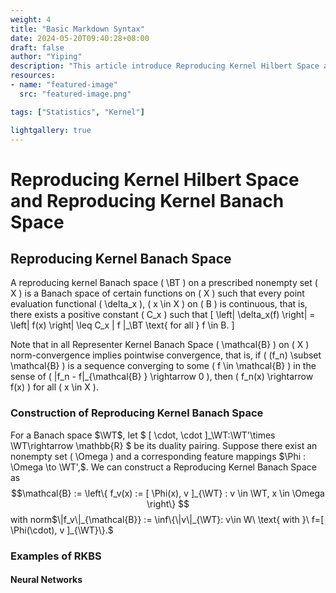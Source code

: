 ```yaml
---
weight: 4
title: "Basic Markdown Syntax"
date: 2024-05-20T09:40:28+08:00
draft: false
author: "Yiping"
description: "This article introduce Reproducing Kernel Hilbert Space and Reproducing Kernel Banach Space."
resources:
- name: "featured-image"
  src: "featured-image.png"

tags: ["Statistics", "Kernel"]

lightgallery: true
---
```


# Reproducing Kernel Hilbert Space and Reproducing Kernel Banach Space

## Reproducing Kernel Banach Space
A reproducing kernel Banach space \( \BT \) on a prescribed nonempty set \( X \) is a Banach space of certain functions on \( X \) such that every point evaluation functional \( \delta_x \), \( x \in X \) on \( B \) is continuous, that is, there exists a positive constant \( C_x \) such that
\[ \left| \delta_x(f) \right| = \left| f(x) \right| \leq C_x \| f \|_\BT \text{ for all } f \in B. \]

Note that in all Representer Kernel Banach Space \( \mathcal{B} \) on \( X \) norm-convergence implies pointwise convergence, that is, if \( (f_n) \subset \mathcal{B}  \) is a sequence converging to some \( f \in \mathcal{B}  \) in the sense of \( \|f_n - f\|_{\mathcal{B} } \rightarrow 0 \), then \( f_n(x) \rightarrow f(x) \) for all \( x \in X \).

### Construction of Reproducing Kernel Banach Space

For a Banach space $\WT$, let $ [ \cdot, \cdot ]_\WT:\WT'\times \WT\rightarrow \mathbb{R} $ be its duality pairing. Suppose there exist an nonempty set \( \Omega \) and a corresponding feature mappings $\Phi : \Omega \to \WT',$.  We can  construct a Reproducing Kernel Banach Space as $$\mathcal{B} := \left\{ f_v(x) := [ \Phi(x), v ]_{\WT} : v \in \WT, x \in \Omega \right\}  $$
with norm$\|f_v\|_{\mathcal{B}} := \inf\{\|v\|_{\WT}: v\in W\ \text{ with }\ f=[ \Phi(\cdot), v ]_{\WT}\}.$

### Examples of RKBS

#### Neural Networks
